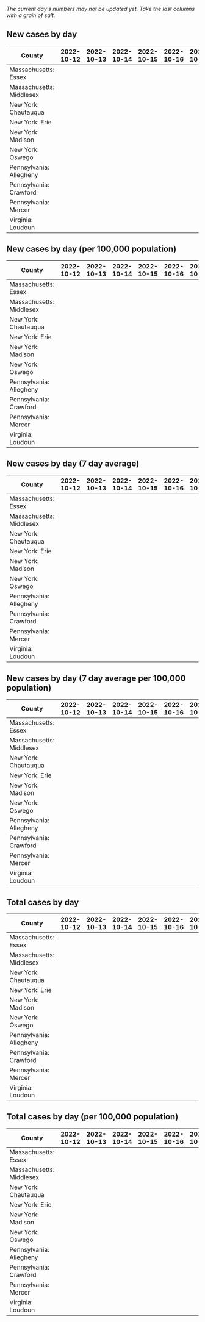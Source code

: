 _The current day's numbers may not be updated yet. Take the last columns with a grain of salt._
## New cases by day

| County | 2022-10-12 | 2022-10-13 | 2022-10-14 | 2022-10-15 | 2022-10-16 | 2022-10-17 | 2022-10-18 |
| --- | --- | --- | --- | --- | --- | --- | --- |
| Massachusetts: Essex |  |  |  |  |  |  |  |
| Massachusetts: Middlesex |  |  |  |  |  |  |  |
| New York: Chautauqua |  |  |  |  |  |  |  |
| New York: Erie |  |  |  |  |  |  |  |
| New York: Madison |  |  |  |  |  |  |  |
| New York: Oswego |  |  |  |  |  |  |  |
| Pennsylvania: Allegheny |  |  |  |  |  |  |  |
| Pennsylvania: Crawford |  |  |  |  |  |  |  |
| Pennsylvania: Mercer |  |  |  |  |  |  |  |
| Virginia: Loudoun |  |  |  |  |  |  |  |

## New cases by day (per 100,000 population)

| County | 2022-10-12 | 2022-10-13 | 2022-10-14 | 2022-10-15 | 2022-10-16 | 2022-10-17 | 2022-10-18 |
| --- | --- | --- | --- | --- | --- | --- | --- |
| Massachusetts: Essex |  |  |  |  |  |  |  |
| Massachusetts: Middlesex |  |  |  |  |  |  |  |
| New York: Chautauqua |  |  |  |  |  |  |  |
| New York: Erie |  |  |  |  |  |  |  |
| New York: Madison |  |  |  |  |  |  |  |
| New York: Oswego |  |  |  |  |  |  |  |
| Pennsylvania: Allegheny |  |  |  |  |  |  |  |
| Pennsylvania: Crawford |  |  |  |  |  |  |  |
| Pennsylvania: Mercer |  |  |  |  |  |  |  |
| Virginia: Loudoun |  |  |  |  |  |  |  |

## New cases by day (7 day average)

| County | 2022-10-12 | 2022-10-13 | 2022-10-14 | 2022-10-15 | 2022-10-16 | 2022-10-17 | 2022-10-18 |
| --- | --- | --- | --- | --- | --- | --- | --- |
| Massachusetts: Essex |  |  |  |  |  |  |  |
| Massachusetts: Middlesex |  |  |  |  |  |  |  |
| New York: Chautauqua |  |  |  |  |  |  |  |
| New York: Erie |  |  |  |  |  |  |  |
| New York: Madison |  |  |  |  |  |  |  |
| New York: Oswego |  |  |  |  |  |  |  |
| Pennsylvania: Allegheny |  |  |  |  |  |  |  |
| Pennsylvania: Crawford |  |  |  |  |  |  |  |
| Pennsylvania: Mercer |  |  |  |  |  |  |  |
| Virginia: Loudoun |  |  |  |  |  |  |  |

## New cases by day (7 day average per 100,000 population)

| County | 2022-10-12 | 2022-10-13 | 2022-10-14 | 2022-10-15 | 2022-10-16 | 2022-10-17 | 2022-10-18 |
| --- | --- | --- | --- | --- | --- | --- | --- |
| Massachusetts: Essex |  |  |  |  |  |  |  |
| Massachusetts: Middlesex |  |  |  |  |  |  |  |
| New York: Chautauqua |  |  |  |  |  |  |  |
| New York: Erie |  |  |  |  |  |  |  |
| New York: Madison |  |  |  |  |  |  |  |
| New York: Oswego |  |  |  |  |  |  |  |
| Pennsylvania: Allegheny |  |  |  |  |  |  |  |
| Pennsylvania: Crawford |  |  |  |  |  |  |  |
| Pennsylvania: Mercer |  |  |  |  |  |  |  |
| Virginia: Loudoun |  |  |  |  |  |  |  |

## Total cases by day

| County | 2022-10-12 | 2022-10-13 | 2022-10-14 | 2022-10-15 | 2022-10-16 | 2022-10-17 | 2022-10-18 |
| --- | --- | --- | --- | --- | --- | --- | --- |
| Massachusetts: Essex |  |  |  |  |  |  | 240895 |
| Massachusetts: Middlesex |  |  |  |  |  |  | 409142 |
| New York: Chautauqua |  |  |  |  |  |  | 27976 |
| New York: Erie |  |  |  |  |  |  | 254867 |
| New York: Madison |  |  |  |  |  |  | 15983 |
| New York: Oswego |  |  |  |  |  |  | 32675 |
| Pennsylvania: Allegheny |  |  |  |  |  |  | 320559 |
| Pennsylvania: Crawford |  |  |  |  |  |  | 23233 |
| Pennsylvania: Mercer |  |  |  |  |  |  | 26726 |
| Virginia: Loudoun |  |  |  |  |  |  | 89534 |

## Total cases by day (per 100,000 population)

| County | 2022-10-12 | 2022-10-13 | 2022-10-14 | 2022-10-15 | 2022-10-16 | 2022-10-17 | 2022-10-18 |
| --- | --- | --- | --- | --- | --- | --- | --- |
| Massachusetts: Essex |  |  |  |  |  |  | 30530.4 |
| Massachusetts: Middlesex |  |  |  |  |  |  | 25385.8 |
| New York: Chautauqua |  |  |  |  |  |  | 22045.2 |
| New York: Erie |  |  |  |  |  |  | 27742.1 |
| New York: Madison |  |  |  |  |  |  | 22530.0 |
| New York: Oswego |  |  |  |  |  |  | 26758.9 |
| Pennsylvania: Allegheny |  |  |  |  |  |  | 26360.8 |
| Pennsylvania: Crawford |  |  |  |  |  |  | 27452.8 |
| Pennsylvania: Mercer |  |  |  |  |  |  | 24424.3 |
| Virginia: Loudoun |  |  |  |  |  |  | 21650.7 |
